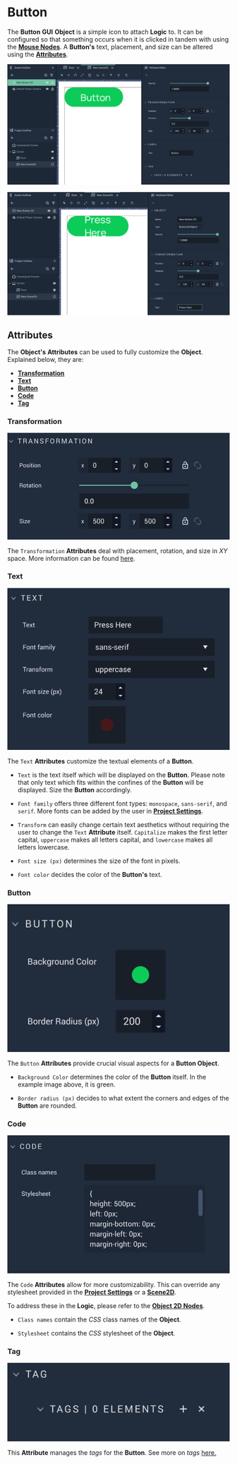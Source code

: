 # Button

The **Button** **GUI** **Object** is a simple icon to attach **Logic** to. It can be configured so that something occurs when it is clicked in tandem with using the [**Mouse Nodes**](../../../toolbox/events/mouse/README.md). A **Button's** text, placement, and size can be altered using the [**Attributes**](button.md#attributes). 

![Button.](../../../.gitbook/assets/button2d.png)

![Button with Text.](../../../.gitbook/assets/buttonafter.png)


## Attributes

The **Object's** **Attributes** can be used to fully customize the **Object**. Explained below, they are:

* [**Transformation**](button.md#transformation)
* [**Text**](button.md#text)
* [**Button**](button.md#button)
* [**Code**](button.md#code)
* [**Tag**](button.md#tag)
  
### Transformation

![Transformation Attributes.](../../../.gitbook/assets/buttonattstransformation.png)

The `Transformation` **Attributes** deal with placement, rotation, and size in *XY* space. More information can be found [here](../../attributes/common-attributes/transformation/README.md).

### Text

![Text Attributes.](../../../.gitbook/assets/buttonattstext.png)

The `Text` **Attributes** customize the textual elements of a **Button**.

* `Text` is the text itself which will be displayed on the **Button**. Please note that only text which fits within the confines of the **Button** will be displayed. Size the **Button** accordingly. 

* `Font family` offers three different font types: `monospace`, `sans-serif`, and `serif`. More fonts can be added by the user in [**Project Settings**](../../../modules/project-settings/fonts.md).

* `Transform` can easily change certain text aesthetics without requiring the user to change the `Text` **Attribute** itself. `Capitalize` makes the first letter capital, `uppercase` makes all letters capital, and `lowercase` makes all letters lowercase. 

* `Font size (px)` determines the size of the font in pixels.

* `Font color` decides the color of the **Button's** text.

### Button

![Button Attributes](../../../.gitbook/assets/buttonattsbutton.png)

The `Button` **Attributes** provide crucial visual aspects for a **Button Object**.

* `Background Color` determines the color of the **Button** itself. In the example image above, it is green. 

* `Border radius (px)` decides to what extent the corners and edges of the **Button** are rounded. 

### Code

![Code Attributes.](../../../.gitbook/assets/buttonattscode.png)

The `Code` **Attributes** allow for more customizability. This can override any stylesheet provided in the [**Project Settings**](../../../modules/project-settings/style.md) or a [**Scene2D**](../../project-objects/scene2d.md). 

To address these in the **Logic**, please refer to the [**Object 2D Nodes**](../../../toolbox/incari/object2d/README.md).

* `Class names` contain the *CSS* class names of the **Object**. 

* `Stylesheet` contains the *CSS* stylesheet of the **Object**.

### Tag

![Tag Attributes.](../../../.gitbook/assets/buttonattstag.png)

This **Attribute** manages the *tags* for the **Button**. See more on *tags* [here.](../../attributes/common-attributes/tag.md)